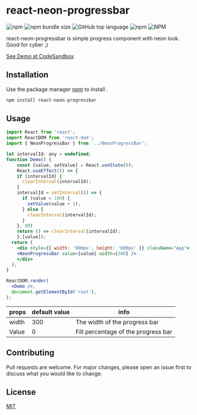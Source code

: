 # react-neon-progressbar

![npm](https://img.shields.io/npm/v/react-neon-progressbar) ![npm bundle size](https://img.shields.io/bundlephobia/min/react-neon-progressbar) ![GitHub top language](https://img.shields.io/github/languages/top/orenef/react-neon-progressbar) ![npm](https://img.shields.io/npm/dt/react-neon-progressbar) ![NPM](https://img.shields.io/npm/l/react-neon-progressbar)

react-neon-progressbar is simple progress component with neon look. Good for cyber ;)

[See Demo at CodeSandbox]()
## Installation

Use the package manager [npm]() to install .

```bash
npm install react-neon-progressbar 
```

## Usage

```jsx
import React from 'react';
import ReactDOM from 'react-dom';
import { NeonProgressBar } from '../NeonProgressBar';

let intervalId: any = undefined;
function Demo() {
	const [value, setValue] = React.useState(0);
	React.useEffect(() => {
    if (intervalId) {
      clearInterval(intervalId);
    }
    intervalId = setInterval(() => {
      if (value < 100) {
        setValue(value + 1);
      } else {
        clearInterval(intervalId);
      }
    }, 80)
    return () => clearInterval(intervalId);
	},[value]);
  return (
	<div style={{ width: '600px', height: '600px' }} className="App">
    <NeonProgressBar value={value} width={300} />
	</div>
  );
}

ReactDOM.render(
  <Demo />,
  document.getElementById('root'),
);

```

props| default value| info
--- | --- | ---
width | 300 | The width of the progress bar
Value | 0 | Fill percentage of the progress bar

## Contributing
Pull requests are welcome. For major changes, please open an issue first to discuss what you would like to change.


## License
[MIT](https://choosealicense.com/licenses/mit/)